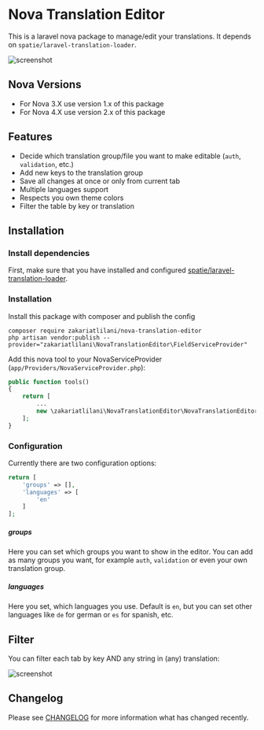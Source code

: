 # Nova Translation Editor

This is a laravel nova package to manage/edit your translations. It depends on `spatie/laravel-translation-loader`.

![screenshot](https://raw.githubusercontent.com/bernhardh/nova-translation-editor/master/docs/screenshot.png)

## Nova Versions

- For Nova 3.X use version 1.x of this package
- For Nova 4.X use version 2.x of this package

## Features

- Decide which translation group/file you want to make editable (`auth`, `validation`, etc.)
- Add new keys to the translation group
- Save all changes at once or only from current tab
- Multiple languages support
- Respects you own theme colors
- Filter the table by key or translation 

## Installation

### Install dependencies

First, make sure that you have installed and configured [spatie/laravel-translation-loader](https://github.com/spatie/laravel-translation-loader). 

### Installation

Install this package with composer and publish the config

```
composer require zakariatlilani/nova-translation-editor
php artisan vendor:publish --provider="zakariatlilani\NovaTranslationEditor\FieldServiceProvider"
```

Add this nova tool to your NovaServiceProvider (`app/Providers/NovaServiceProvider.php`):

```php
public function tools()
{
    return [
        ...
        new \zakariatlilani\NovaTranslationEditor\NovaTranslationEditor()
    ];
}
```
### Configuration

Currently there are two configuration options:

```php
return [
    'groups' => [],
    'languages' => [
        'en'
    ]
];
```

##### groups

Here you can set which groups you want to show in the editor. You can add as many groups you want, for example `auth`, `validation` or even your own translation group. 

##### languages

Here you set, which languages you use. Default is `en`, but you can set other languages like `de` for german or `es` for spanish, etc.

## Filter

You can filter each tab by key AND any string in (any) translation:

![screenshot](https://raw.githubusercontent.com/bernhardh/nova-translation-editor/master/docs/filter.gif)

## Changelog

Please see [CHANGELOG](CHANGELOG.md) for more information what has changed recently.
